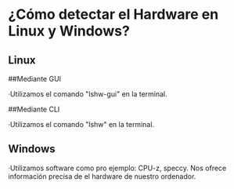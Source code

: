 # ¿Cómo detectar el Hardware en Linux y Windows?

## Linux

##Mediante GUI

·Utilizamos el comando "lshw-gui" en la terminal.

##Mediante CLI

·Utilizamos el comando "lshw" en la terminal.

## Windows

·Utilizamos software como pro ejemplo: CPU-z, speccy. Nos ofrece información precisa de el hardware de nuestro ordenador.
